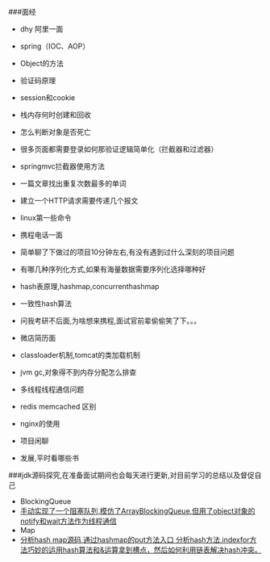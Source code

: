 ###面经
* dhy 阿里一面
 * spring（IOC、AOP）
 * Object的方法 
 * 验证码原理 
 * session和cookie
 * 栈内存何时创建和回收
 * 怎么判断对象是否死亡
 * 很多页面都需要登录如何那验证逻辑简单化（拦截器和过滤器）
 * springmvc拦截器使用方法
 * 一篇文章找出重复次数最多的单词
 * 建立一个HTTP请求需要传递几个报文
 * linux第一些命令
 
* 携程电话一面
 * 简单聊了下做过的项目10分钟左右,有没有遇到过什么深刻的项目问题
 * 有哪几种序列化方式,如果有海量数据需要序列化选择哪种好
 * hash表原理,hashmap,concurrenthashmap
 * 一致性hash算法
 * 问我考研不后面,为啥想来携程,面试官前辈偷偷笑了下。。。
 
* 微店简历面
 * classloader机制,tomcat的类加载机制
 * jvm gc,对象得不到内存分配怎么排查
 * 多线程线程通信问题
 * redis memcached 区别
 * nginx的使用
 * 项目闲聊
 * 发展,平时看哪些书
 
###jdk源码探究,在准备面试期间也会每天进行更新,对目前学习的总结以及督促自己
* BlockingQueue
 * [手动实现了一个阻塞队列,模仿了ArrayBlockingQueue,但用了object对象的notify和wait方法作为线程通信](https://github.com/javagaorui5944/jdk_learning_notes/blob/master/src/com/gaorui/blockingqueue/meArrayBlockingQueue.java)
* Map
 * [分析hash map源码,通过hashmap的put方法入口 分析hash方法,indexfor方法巧妙的运用hash算法和&运算拿到槽点，然后如何利用链表解决hash冲突。](https://github.com/javagaorui5944/jdk_learning_notes/blob/master/src/com/gaorui/map/Hashmap.md)
